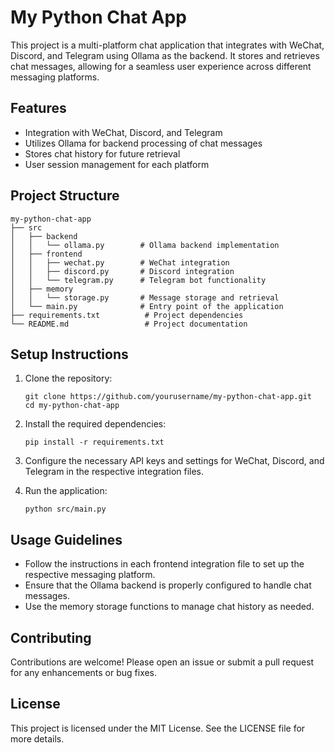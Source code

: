 # My Python Chat App

This project is a multi-platform chat application that integrates with WeChat, Discord, and Telegram using Ollama as the backend. It stores and retrieves chat messages, allowing for a seamless user experience across different messaging platforms.

## Features

- Integration with WeChat, Discord, and Telegram
- Utilizes Ollama for backend processing of chat messages
- Stores chat history for future retrieval
- User session management for each platform

## Project Structure

```
my-python-chat-app
├── src
│   ├── backend
│   │   └── ollama.py        # Ollama backend implementation
│   ├── frontend
│   │   ├── wechat.py        # WeChat integration
│   │   ├── discord.py       # Discord integration
│   │   └── telegram.py      # Telegram bot functionality
│   ├── memory
│   │   └── storage.py       # Message storage and retrieval
│   └── main.py              # Entry point of the application
├── requirements.txt          # Project dependencies
└── README.md                 # Project documentation
```

## Setup Instructions

1. Clone the repository:
   ```
   git clone https://github.com/yourusername/my-python-chat-app.git
   cd my-python-chat-app
   ```

2. Install the required dependencies:
   ```
   pip install -r requirements.txt
   ```

3. Configure the necessary API keys and settings for WeChat, Discord, and Telegram in the respective integration files.

4. Run the application:
   ```
   python src/main.py
   ```

## Usage Guidelines

- Follow the instructions in each frontend integration file to set up the respective messaging platform.
- Ensure that the Ollama backend is properly configured to handle chat messages.
- Use the memory storage functions to manage chat history as needed.

## Contributing

Contributions are welcome! Please open an issue or submit a pull request for any enhancements or bug fixes.

## License

This project is licensed under the MIT License. See the LICENSE file for more details.
